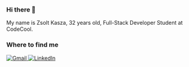 ### Hi there 👋

My name is Zsolt Kasza, 32 years old, Full-Stack Developer Student at CodeCool.
 
<!--
**DevonCarswell/DevonCarswell** is a ✨ _special_ ✨ repository because its `README.md` (this file) appears on your GitHub profile.

Here are some ideas to get you started:

- 🔭 I’m currently working on ...
- 🌱 I’m currently learning ...
- 👯 I’m looking to collaborate on ...
- 🤔 I’m looking for help with ...
- 💬 Ask me about ...
- 📫 How to reach me: ...
- 😄 Pronouns: ...
- ⚡ Fun fact: ...


### :hammer_and_wrench: Languages and Tools :  

<p>
<a target="_blank" href="https://img.shields.io/badge/Linux-FCC624?style=for-the-badge&logo=linux&logoColor=black">
<img alt="Linux" src="https://img.shields.io/badge/Linux-FCC624?style=for-the-badge&logo=linux&logoColor=black">
</a>  

<a target="_blank" href="https://img.shields.io/badge/Windows-0078D6?style=for-the-badge&logo=windows&logoColor=white">
<img alt="Windows" src="https://img.shields.io/badge/Windows-0078D6?style=for-the-badge&logo=windows&logoColor=white">
</a>  

<a target="_blank" href="https://img.shields.io/badge/Visual%20Studio-5C2D91.svg?style=for-the-badge&logo=visual-studio&logoColor=white">
<img alt="Visual Studio" src="https://img.shields.io/badge/Visual%20Studio-5C2D91.svg?style=for-the-badge&logo=visual-studio&logoColor=white">
</a> 

<a target="_blank" href="https://img.shields.io/badge/Visual%20Studio%20Code-0078d7.svg?style=for-the-badge&logo=visual-studio-code&logoColor=white">
<img alt="Visual Studio Code" src="https://img.shields.io/badge/Visual%20Studio%20Code-0078d7.svg?style=for-the-badge&logo=visual-studio-code&logoColor=white">
</a>  

<a target="_blank" href="https://img.shields.io/badge/pycharm-143?style=for-the-badge&logo=pycharm&logoColor=black&color=black&labelColor=green">
<img alt="PyCharm" src="https://img.shields.io/badge/pycharm-143?style=for-the-badge&logo=pycharm&logoColor=black&color=black&labelColor=green">
</a>  

<a target="_blank" href="https://img.shields.io/badge/c%23-%23239120.svg?style=for-the-badge&logo=c-sharp&logoColor=white">
<img alt="Csharp" src="https://img.shields.io/badge/c%23-%23239120.svg?style=for-the-badge&logo=c-sharp&logoColor=white">
</a>  

<a target="_blank" href="https://img.shields.io/badge/python-3670A0?style=for-the-badge&logo=python&logoColor=ffdd54">
<img alt="Python" src="https://img.shields.io/badge/python-3670A0?style=for-the-badge&logo=python&logoColor=ffdd54">
</a>  

<a target="_blank" href="https://img.shields.io/badge/javascript-%23323330.svg?style=for-the-badge&logo=javascript&logoColor=%23F7DF1E">
<img alt="JavaScript" src="https://img.shields.io/badge/javascript-%23323330.svg?style=for-the-badge&logo=javascript&logoColor=%23F7DF1E">
</a>  

<a target="_blank" href="https://img.shields.io/badge/html5-%23E34F26.svg?style=for-the-badge&logo=html5&logoColor=white">
<img alt="HTML5" src="https://img.shields.io/badge/html5-%23E34F26.svg?style=for-the-badge&logo=html5&logoColor=white">
</a> 

<a target="_blank" href="https://img.shields.io/badge/css3-%231572B6.svg?style=for-the-badge&logo=css3&logoColor=white">
<img alt="CSS3" src="https://img.shields.io/badge/css3-%231572B6.svg?style=for-the-badge&logo=css3&logoColor=white">
</a> 

<a target="_blank" href="https://img.shields.io/badge/bootstrap-%23563D7C.svg?style=for-the-badge&logo=bootstrap&logoColor=white">
<img alt="Bootstrap" src="https://img.shields.io/badge/bootstrap-%23563D7C.svg?style=for-the-badge&logo=bootstrap&logoColor=white">
</a> 

<a target="_blank" href="https://img.shields.io/badge/markdown-%23000000.svg?style=for-the-badge&logo=markdown&logoColor=white">
<img alt="Markdown" src="https://img.shields.io/badge/markdown-%23000000.svg?style=for-the-badge&logo=markdown&logoColor=white">
</a> 


<a target="_blank" href="https://img.shields.io/badge/react-%2320232a.svg?style=for-the-badge&logo=react&logoColor=%2361DAFB">
<img alt="React" src="https://img.shields.io/badge/react-%2320232a.svg?style=for-the-badge&logo=react&logoColor=%2361DAFB">
</a>  

<a target="_blank" href="https://img.shields.io/badge/git-%23F05033.svg?style=for-the-badge&logo=git&logoColor=white">
<img alt="Git" src="https://img.shields.io/badge/git-%23F05033.svg?style=for-the-badge&logo=git&logoColor=white">
</a>  

<a target="_blank" href="https://img.shields.io/badge/github-%23121011.svg?style=for-the-badge&logo=github&logoColor=white">
<img alt="GitHub" src="https://img.shields.io/badge/github-%23121011.svg?style=for-the-badge&logo=github&logoColor=white">
</a> 

<a target="_blank" href="https://img.shields.io/badge/Microsoft%20SQL%20Sever-CC2927?style=for-the-badge&logo=microsoft%20sql%20server&logoColor=white">
<img alt="MicrosoftSQLServer" src="https://img.shields.io/badge/Microsoft%20SQL%20Sever-CC2927?style=for-the-badge&logo=microsoft%20sql%20server&logoColor=white">
</a>  

<a target="_blank" href="https://img.shields.io/badge/postgres-%23316192.svg?style=for-the-badge&logo=postgresql&logoColor=white">
<img alt="Postgres" src="https://img.shields.io/badge/postgres-%23316192.svg?style=for-the-badge&logo=postgresql&logoColor=white">
</a>  

</p> 

-->
### Where to find me
<a  href="mailto:kaszazsolt90@gmail.com">
<img alt="Gmail" src="https://img.shields.io/badge/Gmail-D14836?style=for-the-badge&logo=gmail&logoColor=white">
</a>

<a  href="https://www.linkedin.com/in/zsolt-kasza1990/">
<img alt="LinkedIn" src="https://img.shields.io/badge/linkedin-%230077B5.svg?style=for-the-badge&logo=linkedin&logoColor=white">
</a>



